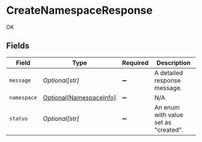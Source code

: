 # CreateNamespaceResponse

OK


## Fields

| Field                                                           | Type                                                            | Required                                                        | Description                                                     |
| --------------------------------------------------------------- | --------------------------------------------------------------- | --------------------------------------------------------------- | --------------------------------------------------------------- |
| `message`                                                       | *Optional[str]*                                                 | :heavy_minus_sign:                                              | A detailed response message.                                    |
| `namespace`                                                     | [Optional[NamespaceInfo]](../../models/shared/namespaceinfo.md) | :heavy_minus_sign:                                              | N/A                                                             |
| `status`                                                        | *Optional[str]*                                                 | :heavy_minus_sign:                                              | An enum with value set as "created".                            |